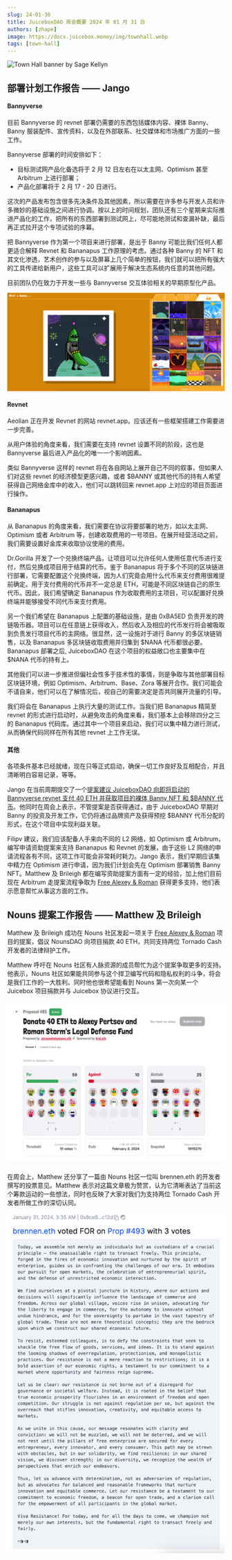```yaml
---
slug: 24-01-30
title: JuiceboxDAO 周会概要 2024 年 01 月 31 日
authors: [zhape]
image: https://docs.juicebox.money/img/townhall.webp
tags: [town-hall]
---
```


![Town Hall banner by Sage Kellyn](https://docs.juicebox.money/img/townhall.webp)

## 部署计划工作报告 —— Jango

#### Bannyverse

目前 Bannyverse 的 revnet 部署仍需要的东西包括媒体内容、裸体 Banny、Banny 服装配件、宣传资料，以及在外部联系、社交媒体和市场推广方面的一些工作。

Bannyverse 部署的时间安排如下：

- 目标测试网产品化备选将于 2 月 12 日左右在以太主网、Optimism 甚至 Arbitrum 上进行部署；
- 产品化部署将于 2 月 17 - 20 日进行。

这次的产品发布包含很多先决条件及其他因素，所以需要在许多参与开发人员和许多微妙的基础设施之间进行协调。按以上的时间规划，团队还有三个星期来实际推进产品化的工作，把所有的东西部署到测试网上，尽可能地测试和查漏补缺，最后再正式拉开这个专项试验的序幕。

把 Bannyverse 作为第一个项目来进行部署，是出于 Banny 可能比我们任何人都更适合解释 Revnet 和 Bananapus 工作原理的考虑。通过各种 Banny 的 NFT 和其文化渗透，艺术创作的参与以及屏幕上几个简单的按钮，我们就可以把所有强大的工具传递给新用户，这些工具可以扩展用于解决生态系统内任意的其他问题。

目前团队仍在致力于开发一些与 Bannyverse 交互体验相关的早期原型化产品。

![prototype of Bannyverse website](prototype_bannyverse.png)

#### Revnet

Aeolian 正在开发 Revnet 的网站 revnet.app。应该还有一些框架搭建工作需要进一步完善。

从用户体验的角度来看，我们需要在支持 revnet 设置不同的阶段，这也是 Bannyverse 最后进入产品化的唯一一个影响因素。

类似 Bannyverse 这样的 revnet 将在各自网站上展开自己不同的叙事，但如果人们对这些 revnet 的经济模型更感兴趣，或者 $BANNY 或其他代币的持有人希望获得自己网络金库中的收入，他们可以跳转回来 revnet.app 上对应的项目页面进行操作。

#### Bananapus

从 Bananapus 的角度来看，我们需要在协议将要部署的地方，如以太主网、Optimism 或者 Arbitrum 等，创建收取费用的一号项目。在展开经营活动之前，我们需要设置好金库来收取协议使用的费用。

Dr.Gorilla 开发了一个兑换终端产品，让项目可以允许任何人使用任意代币进行支付，然后兑换成项目用于结算的代币。鉴于 Bananapus 将于多个不同的区块链进行部署，它需要配置这个兑换终端，因为人们究竟会用什么代币来支付费用很难提前确定。用于支付费用的代币并不一定总是 ETH，可能是不同区块链自己的原生代币。因此，我们希望确定 Bananapus 作为收取费用的主项目，可以配置好兑换终端并能够接受不同代币来支付费用。

另一个我们希望在 Bananapus 上配置的基础设施，是由 0xBA5ED 负责开发的跨链吸币器。项目可以在任意链上获得收入，然后收入及相应的代币发行将会被吸取到负责发行项目代币的主网络。很显然，这一设施对于进行 Banny 的多区块链销售，以及 Bananapus 多区块链收取费用并归集到 $NANA 代币都很必要。Bananapus 部署之后, JuiceboxDAO 在这个项目的权益敞口也主要集中在 $NANA 代币的持有上。

其他我们可以进一步推进但偏社会性多于技术性的事情，则是争取与其他部署目标区块链环境，例如 Optimism、Arbitrum、Base、Zora 等展开合作。我们可能会不请自来，他们可以在了解情况后，视自己的需要决定是否共同展开流量的引导。

我们将会在 Bananapus 上执行大量的测试工作。当我们把 Bananapus 精简至 revnet 的形式进行启动时，从避免攻击的角度来看，我们基本上会移除四分之三的 Bananapus 代码库。通过其中一个项目来启动，我们可以集中精力进行测试，从而确保代码同样在所有其他 revnet 上工作无误。

#### 其他

各项条件基本已经就绪，现在只等正式启动，确保一切工作良好及互相配合，并且清晰明白容易记录，等等。

Jango 在当前周期提交了一个[提案建议 JuiceboxDAO 向即将启动的 Bannyverse revnet 支付 40 ETH 并获取项目的裸体 Banny NFT 和 $BANNY 代币](https://nance.app/s/juicebox/473)。他同时在周会上表示，不管提案是否获得通过，由于 JuiceboxDAO 早期对 Banny 的投资及开发工作，它仍将通过品牌资产及获得预挖 $BANNY 代币分配的形式，在这个项目中实现利益关联。

Filipv 建议，我们应该配备人手来向不同的 L2 网络，如 Optimism 或 Arbitrum，编写申请资助提案来支持 Bananapus 和 Revnet 的发展，由于这些 L2 网络的申请流程各有不同，这项工作可能会非常耗时耗力。Jango 表示，我们早期应该集中精力在 Optimism 进行申请，因为我们计划会先在 Optimism 部署销售 Banny NFT。Matthew 及 Brileigh 都在编写资助提案方面有一定的经验，加上他们目前现在 Arbitrum 走提案流程争取为 [Free Alexey & Roman](https://juicebox.money/@free-pertsev-and-storm) 获得更多支持，他们表示愿意帮忙从事这方面的工作。

## Nouns 提案工作报告 —— Matthew 及 Brileigh

Matthew 及 Brileigh 成功在 Nouns 社区发起一项关于 [Free Alexey & Roman](https://juicebox.money/@free-pertsev-and-storm) 项目的提案，倡议 NounsDAO 向项目捐款 40 ETH，共同支持两位 Tornado Cash 开发者的法律辩护工作。

Matthew 呼吁在 Nouns 社区有人脉资源的成员帮忙为这个提案争取更多的支持。他表示，Nouns 社区如果能共同参与这个捍卫编写代码和隐私权利的斗争，将会是我们工作的一大胜利。同时他也很希望能看到 Nouns 第一次向某一个 Juicebox 项目捐款并与 Juicebox 协议进行交互。

![The Nouns proposal to support Free Alexey & Roman](Nouns_proposal493.png)

在周会上，Matthew 还分享了一篇由 Nouns 社区一位叫 brennen.eth 的开发者撰写的投票意见。Matthew 表示对这篇文章极为赞赏，认为它清晰表达了当前这个筹款运动的一些想法，同时也反映了大家对我们为支持两位 Tornado Cash 开发者所做工作的深切认同。

![Voting note by Brennen.eth](voting_note_brennen.png)

